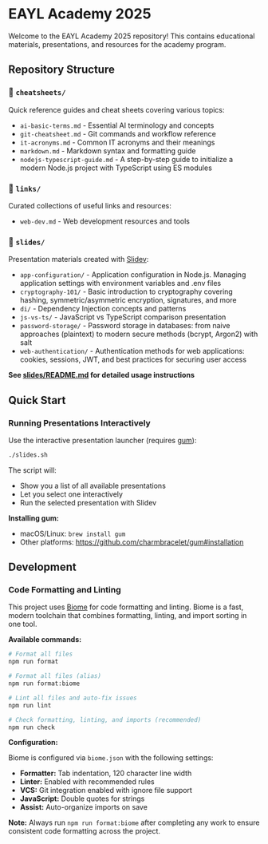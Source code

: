 # EAYL Academy 2025

Welcome to the EAYL Academy 2025 repository! This contains educational materials, presentations, and resources for the academy program.

## Repository Structure

### 📁 `cheatsheets/`

Quick reference guides and cheat sheets covering various topics:

- `ai-basic-terms.md` - Essential AI terminology and concepts
- `git-cheatsheet.md` - Git commands and workflow reference
- `it-acronyms.md` - Common IT acronyms and their meanings
- `markdown.md` - Markdown syntax and formatting guide
- `nodejs-typescript-guide.md` - A step-by-step guide to initialize a modern Node.js project with TypeScript using ES modules

### 📁 `links/`

Curated collections of useful links and resources:

- `web-dev.md` - Web development resources and tools

### 📁 `slides/`

Presentation materials created with [Slidev](https://sli.dev/):

- `app-configuration/` - Application configuration in Node.js. Managing application settings with environment variables and .env files
- `cryptography-101/` - Basic introduction to cryptography covering hashing, symmetric/asymmetric encryption, signatures, and more
- `di/` - Dependency Injection concepts and patterns
- `js-vs-ts/` - JavaScript vs TypeScript comparison presentation
- `password-storage/` - Password storage in databases: from naive approaches (plaintext) to modern secure methods (bcrypt, Argon2) with salt
- `web-authentication/` - Authentication methods for web applications: cookies, sessions, JWT, and best practices for securing user access

**See [slides/README.md](slides/README.md) for detailed usage instructions**

## Quick Start

### Running Presentations Interactively

Use the interactive presentation launcher (requires [gum](https://github.com/charmbracelet/gum)):

```bash
./slides.sh
```

The script will:

- Show you a list of all available presentations
- Let you select one interactively
- Run the selected presentation with Slidev

**Installing gum:**

- macOS/Linux: `brew install gum`
- Other platforms: https://github.com/charmbracelet/gum#installation

## Development

### Code Formatting and Linting

This project uses [Biome](https://biomejs.dev/) for code formatting and linting. Biome is a fast, modern toolchain that combines formatting, linting, and import sorting in one tool.

**Available commands:**

```bash
# Format all files
npm run format

# Format all files (alias)
npm run format:biome

# Lint all files and auto-fix issues
npm run lint

# Check formatting, linting, and imports (recommended)
npm run check
```

**Configuration:**

Biome is configured via `biome.json` with the following settings:

- **Formatter:** Tab indentation, 120 character line width
- **Linter:** Enabled with recommended rules
- **VCS:** Git integration enabled with ignore file support
- **JavaScript:** Double quotes for strings
- **Assist:** Auto-organize imports on save

**Note:** Always run `npm run format:biome` after completing any work to ensure consistent code formatting across the project.
